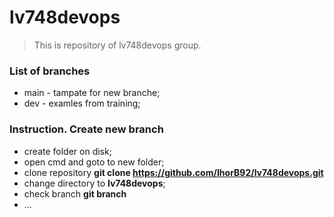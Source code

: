 # lv748devops

> This is repository of lv748devops group.

### List of branches

- main - tampate for new branche;
- dev - examles from training;

### Instruction. Create new branch

- create folder on disk;
- open cmd and goto to new folder;
- clone repository **git clone https://github.com/IhorB92/lv748devops.git**
- change directory to **lv748devops**;
- check branch **git branch**
- ...